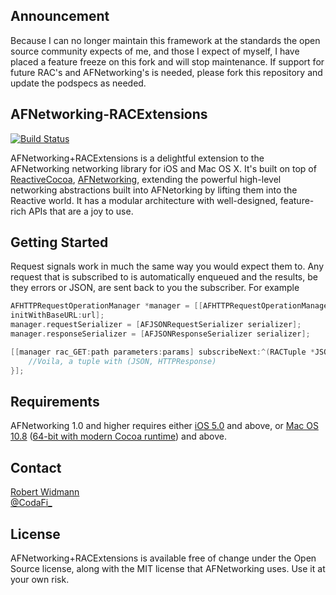## Announcement

Because I can no longer maintain this framework at the standards the open source community expects of me, and those I expect of myself, I have placed a feature freeze on this fork and will stop maintenance.  If support for future RAC's and AFNetworking's is needed, please fork this repository and update the podspecs as needed.

## AFNetworking-RACExtensions

[![Build Status](https://travis-ci.org/CodaFi/AFNetworking-RACExtensions.svg?branch=master)](https://travis-ci.org/CodaFi/AFNetworking-RACExtensions)

AFNetworking+RACExtensions is a delightful extension to the AFNetworking
networking library for iOS and Mac OS X.  It's built on top of
[ReactiveCocoa](https://github.com/ReactiveCocoa/ReactiveCocoa),
[AFNetworking](https://github.com/AFNetworking/AFNetworking), extending the
powerful high-level networking abstractions built into AFNetorking by lifting
them into the Reactive world.  It has a modular architecture with well-designed,
feature-rich APIs that are a joy to use.

## Getting Started

Request signals work in much the same way you would expect them to.  Any request
that is subscribed to is automatically enqueued and the results, be they errors
or JSON, are sent back to you the subscriber.  For example

```Objective-C
AFHTTPRequestOperationManager *manager = [[AFHTTPRequestOperationManager alloc]
initWithBaseURL:url];
manager.requestSerializer = [AFJSONRequestSerializer serializer];
manager.responseSerializer = [AFJSONResponseSerializer serializer];

[[manager rac_GET:path parameters:params] subscribeNext:^(RACTuple *JSONAndHeaders) {
    //Voila, a tuple with (JSON, HTTPResponse)
}];
```

## Requirements

AFNetworking 1.0 and higher requires either [iOS 5.0](http://developer.apple.com/library/ios/#releasenotes/General/WhatsNewIniPhoneOS/Articles/iPhoneOS4.html) and above, or [Mac OS 10.8](http://developer.apple.com/library/mac/#releasenotes/MacOSX/WhatsNewInOSX/Articles/MacOSX10_6.html#//apple_ref/doc/uid/TP40008898-SW7) ([64-bit with modern Cocoa runtime](https://developer.apple.com/library/mac/#documentation/Cocoa/Conceptual/ObjCRuntimeGuide/Articles/ocrtVersionsPlatforms.html)) and above.

## Contact

[Robert Widmann](https://github.com/CodaFi)  
[@CodaFi_](https://twitter.com/CodaFi_)

## License

AFNetworking+RACExtensions is available free of change under the Open Source license, along with the MIT license that AFNetworking uses.  Use it at your own risk.


